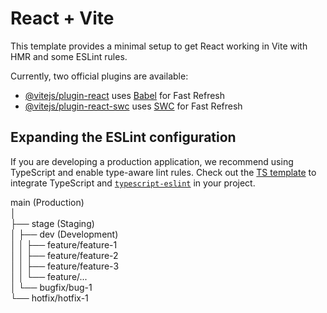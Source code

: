 # React + Vite

This template provides a minimal setup to get React working in Vite with HMR and some ESLint rules.

Currently, two official plugins are available:

- [@vitejs/plugin-react](https://github.com/vitejs/vite-plugin-react/blob/main/packages/plugin-react/README.md) uses [Babel](https://babeljs.io/) for Fast Refresh
- [@vitejs/plugin-react-swc](https://github.com/vitejs/vite-plugin-react-swc) uses [SWC](https://swc.rs/) for Fast Refresh

## Expanding the ESLint configuration

If you are developing a production application, we recommend using TypeScript and enable type-aware lint rules. Check out the [TS template](https://github.com/vitejs/vite/tree/main/packages/create-vite/template-react-ts) to integrate TypeScript and [`typescript-eslint`](https://typescript-eslint.io) in your project.


main (Production)  
│  
├── stage (Staging)  
│   ├── dev (Development)  
│   │   ├── feature/feature-1  
│   │   ├── feature/feature-2  
│   │   ├── feature/feature-3  
│   │   └── feature/...  
│   └── bugfix/bug-1  
└── hotfix/hotfix-1  
